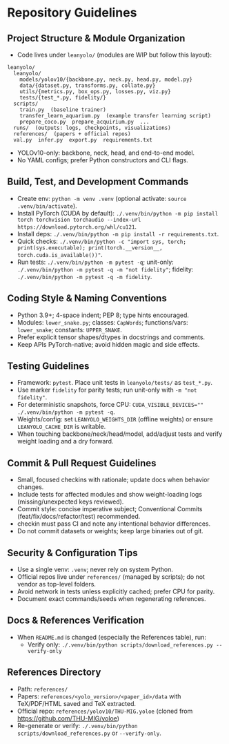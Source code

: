# Repository Guidelines

## Project Structure & Module Organization
- Code lives under `leanyolo/` (modules are WIP but follow this layout):
```
leanyolo/
  leanyolo/
    models/yolov10/{backbone.py, neck.py, head.py, model.py}
    data/{dataset.py, transforms.py, collate.py}
    utils/{metrics.py, box_ops.py, losses.py, viz.py}
    tests/{test_*.py, fidelity/}
  scripts/
    train.py  (baseline trainer)
    transfer_learn_aquarium.py  (example transfer learning script)
    prepare_coco.py  prepare_acquirium.py  ...
  runs/  (outputs: logs, checkpoints, visualizations)
  references/  (papers + official repos)
  val.py  infer.py  export.py  requirements.txt
```
- YOLOv10-only: backbone, neck, head, and end-to-end model.
- No YAML configs; prefer Python constructors and CLI flags.

## Build, Test, and Development Commands
- Create env: `python -m venv .venv` (optional activate: `source .venv/bin/activate`).
- Install PyTorch (CUDA by default): `./.venv/bin/python -m pip install torch torchvision torchaudio --index-url https://download.pytorch.org/whl/cu121`.
- Install deps: `./.venv/bin/python -m pip install -r requirements.txt`.
- Quick checks: `./.venv/bin/python -c "import sys, torch; print(sys.executable); print(torch.__version__, torch.cuda.is_available())"`.
- Run tests: `./.venv/bin/python -m pytest -q`; unit-only: `./.venv/bin/python -m pytest -q -m "not fidelity"`; fidelity: `./.venv/bin/python -m pytest -q -m fidelity`.

## Coding Style & Naming Conventions
- Python 3.9+; 4-space indent; PEP 8; type hints encouraged.
- Modules: `lower_snake.py`; classes: `CapWords`; functions/vars: `lower_snake`; constants: `UPPER_SNAKE`.
- Prefer explicit tensor shapes/dtypes in docstrings and comments.
- Keep APIs PyTorch-native; avoid hidden magic and side effects.

## Testing Guidelines
- Framework: `pytest`. Place unit tests in `leanyolo/tests/` as `test_*.py`.
- Use marker `fidelity` for parity tests; run unit-only with `-m "not fidelity"`.
- For deterministic snapshots, force CPU: `CUDA_VISIBLE_DEVICES="" ./.venv/bin/python -m pytest -q`.
- Weights/config: set `LEANYOLO_WEIGHTS_DIR` (offline weights) or ensure `LEANYOLO_CACHE_DIR` is writable.
- When touching backbone/neck/head/model, add/adjust tests and verify weight loading and a dry forward.

## Commit & Pull Request Guidelines
- Small, focused checkins with rationale; update docs when behavior changes.
- Include tests for affected modules and show weight-loading logs (missing/unexpected keys reviewed).
- Commit style: concise imperative subject; Conventional Commits (feat/fix/docs/refactor/test) recommended.
- checkin must pass CI and note any intentional behavior differences.
- Do not commit datasets or weights; keep large binaries out of git.

## Security & Configuration Tips
- Use a single venv: `.venv`; never rely on system Python.
- Official repos live under `references/` (managed by scripts); do not vendor as top-level folders.
- Avoid network in tests unless explicitly cached; prefer CPU for parity.
- Document exact commands/seeds when regenerating references.

## Docs & References Verification
- When `README.md` is changed (especially the References table), run:
  - Verify only: `./.venv/bin/python scripts/download_references.py --verify-only`

## References Directory
- Path: `references/`
- Papers: `references/<yolo_version>/<paper_id>/data` with TeX/PDF/HTML saved and TeX extracted.
- Official repo: `references/yolov10/THU-MIG.yoloe` (cloned from https://github.com/THU-MIG/yoloe)
- Re-generate or verify: `./.venv/bin/python scripts/download_references.py` or `--verify-only`.
